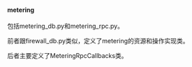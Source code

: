 #### metering
包括metering_db.py和metering_rpc.py。

前者跟firewall_db.py类似，定义了metering的资源和操作实现类。

后者主要定义了MeteringRpcCallbacks类。
